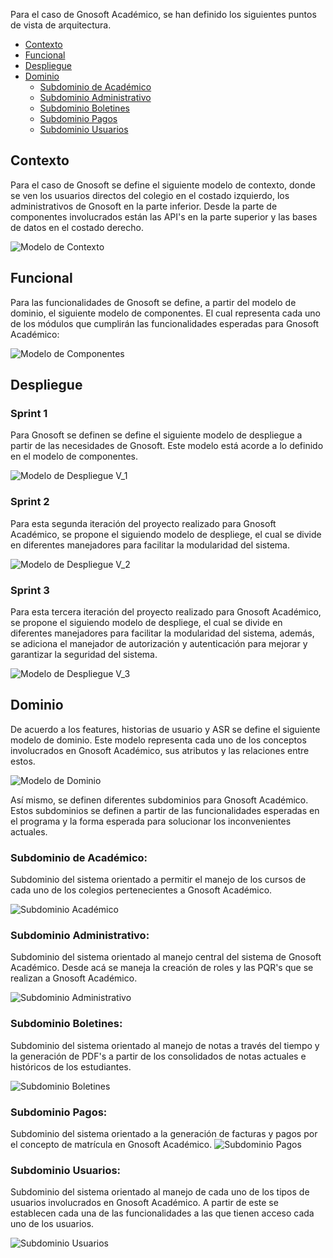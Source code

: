 Para el caso de Gnosoft Académico, se han definido los siguientes puntos de vista de arquitectura.

 * [Contexto](#contexto)
 * [Funcional](#funcional)
 * [Despliegue](#despliegue)
 * [Dominio](#dominio)
    * [Subdominio de Académico](#Subdominio-de-Académico)
    * [Subdominio Administrativo](#Subdominio-Administrativo)
    * [Subdominio Boletines](#Subdominio-Boletines)
    * [Subdominio Pagos](#Subdominio-Pagos)
    * [Subdominio Usuarios](#Subdominio-Usuarios)

## Contexto

   Para el caso de Gnosoft se define el siguiente modelo de contexto, donde se ven los usuarios directos del colegio en el costado izquierdo, los 
   administrativos de Gnosoft en la parte inferior. Desde la parte de componentes involucrados están las API's en la parte superior y las bases de datos 
   en el costado derecho.

   ![Modelo de Contexto](https://cdn.discordapp.com/attachments/770159999967821835/812196889323503657/Modelo_de_Contexto.jpeg)

## Funcional

   Para las funcionalidades de Gnosoft se define, a partir del modelo de dominio, el siguiente modelo de componentes. El cual representa cada uno de los 
   módulos que cumplirán las funcionalidades esperadas para Gnosoft Académico:

  ![Modelo de Componentes](https://cdn.discordapp.com/attachments/770159999967821835/812205860562141204/Modelo_de_Componentes.jpeg)

## Despliegue

   ### Sprint 1
   Para Gnosoft se definen se define el siguiente modelo de despliegue a partir de las necesidades de Gnosoft. Este modelo está acorde a lo definido en 
   el modelo de componentes.

  ![Modelo de Despliegue V_1](https://cdn.discordapp.com/attachments/770159999967821835/812206602391257109/Modelo_de_Despliegue.jpeg)
  
  ### Sprint 2 
   Para esta segunda iteración del proyecto realizado para Gnosoft Académico, se propone el siguiendo modelo de despliege, el cual se divide en diferentes manejadores para        facilitar la modularidad del sistema.
   
   ![Modelo de Despliegue V_2](https://cdn.discordapp.com/attachments/819466978774876174/830033429487812678/Modelo_de_Despliegue_4.0.png)
   
   ### Sprint 3 
   Para esta tercera iteración del proyecto realizado para Gnosoft Académico, se propone el siguiendo modelo de despliege, el cual se divide en diferentes manejadores para        facilitar la modularidad del sistema, además, se adiciona el manejador de autorización y autenticación para mejorar y garantizar la seguridad del sistema.
   
   ![Modelo de Despliegue V_3](https://media.discordapp.net/attachments/839731469060276235/842767017190883418/ArquiSoft_-_Pagina_10.png)
   
## Dominio

  De acuerdo a los features, historias de usuario y ASR se define el siguiente modelo de dominio. Este modelo representa cada uno de los conceptos 
  involucrados en Gnosoft Académico, sus atributos y las relaciones entre estos.

  ![Modelo de Dominio](https://cdn.discordapp.com/attachments/770159999967821835/812199294818975754/Modelo_de_Dominio.jpeg)

  Así mismo, se definen diferentes subdominios para Gnosoft Académico. Estos subdominios se definen a partir de las funcionalidades esperadas en el 
  programa y la forma esperada para solucionar los inconvenientes actuales.

### Subdominio de Académico: 
Subdominio del sistema orientado a permitir el manejo de los cursos de cada uno de los colegios pertenecientes a Gnosoft Académico.

![Subdominio Académico](https://cdn.discordapp.com/attachments/770159999967821835/812200553475080212/Subdominio_Academico.jpeg)

### Subdominio Administrativo: 

 Subdominio del sistema orientado al manejo central del sistema de Gnosoft Académico. Desde acá se maneja la creación de roles y las PQR's que se 
 realizan a Gnosoft Académico.

![Subdominio Administrativo](https://cdn.discordapp.com/attachments/770159999967821835/812201508908564510/Subdominio_Administrativo.jpeg)

### Subdominio Boletines:

 Subdominio del sistema orientado al manejo de notas a través del tiempo y la generación de PDF's a partir de los consolidados de notas actuales e 
 históricos de los estudiantes.

![Subdominio Boletines](https://cdn.discordapp.com/attachments/770159999967821835/812202102750576650/Subdominio_Boletines.jpeg)

### Subdominio Pagos:

 Subdominio del sistema orientado a la generación de facturas y pagos por el concepto de matrícula en Gnosoft Académico.
![Subdominio Pagos](https://cdn.discordapp.com/attachments/770159999967821835/812202573338771486/Subdominio_Pagos.jpeg)

### Subdominio Usuarios:

  Subdominio del sistema orientado al manejo de cada uno de los tipos de usuarios involucrados en Gnosoft Académico. A partir de este se establecen cada 
  una de las funcionalidades a las que tienen acceso cada uno de los usuarios.

![Subdominio Usuarios](https://cdn.discordapp.com/attachments/770159999967821835/812203362241609758/Subdominio_Usuarios.jpeg)
